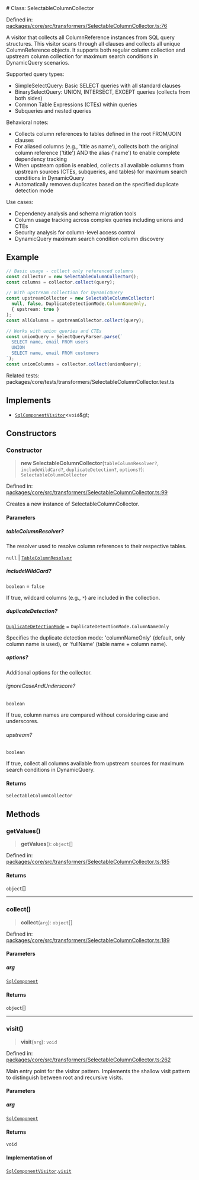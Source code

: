 <div v-pre>
# Class: SelectableColumnCollector

Defined in: [packages/core/src/transformers/SelectableColumnCollector.ts:76](https://github.com/mk3008/rawsql-ts/blob/3b53f17d700cf976ce5c49b674a04b41eeb14c40/packages/core/src/transformers/SelectableColumnCollector.ts#L76)

A visitor that collects all ColumnReference instances from SQL query structures.
This visitor scans through all clauses and collects all unique ColumnReference objects.
It supports both regular column collection and upstream column collection for maximum
search conditions in DynamicQuery scenarios.

Supported query types:
- SimpleSelectQuery: Basic SELECT queries with all standard clauses
- BinarySelectQuery: UNION, INTERSECT, EXCEPT queries (collects from both sides)
- Common Table Expressions (CTEs) within queries
- Subqueries and nested queries

Behavioral notes:
- Collects column references to tables defined in the root FROM/JOIN clauses
- For aliased columns (e.g., 'title as name'), collects both the original column 
  reference ('title') AND the alias ('name') to enable complete dependency tracking
- When upstream option is enabled, collects all available columns from upstream sources
  (CTEs, subqueries, and tables) for maximum search conditions in DynamicQuery
- Automatically removes duplicates based on the specified duplicate detection mode

Use cases:
- Dependency analysis and schema migration tools
- Column usage tracking across complex queries including unions and CTEs
- Security analysis for column-level access control
- DynamicQuery maximum search condition column discovery

## Example

```typescript
// Basic usage - collect only referenced columns
const collector = new SelectableColumnCollector();
const columns = collector.collect(query);

// With upstream collection for DynamicQuery
const upstreamCollector = new SelectableColumnCollector(
  null, false, DuplicateDetectionMode.ColumnNameOnly, 
  { upstream: true }
);
const allColumns = upstreamCollector.collect(query);

// Works with union queries and CTEs
const unionQuery = SelectQueryParser.parse(`
  SELECT name, email FROM users 
  UNION 
  SELECT name, email FROM customers
`);
const unionColumns = collector.collect(unionQuery);
```
Related tests: packages/core/tests/transformers/SelectableColumnCollector.test.ts

## Implements

- [`SqlComponentVisitor`](../interfaces/SqlComponentVisitor.md)&lt;`void`\&gt;

## Constructors

### Constructor

> **new SelectableColumnCollector**(`tableColumnResolver?`, `includeWildCard?`, `duplicateDetection?`, `options?`): `SelectableColumnCollector`

Defined in: [packages/core/src/transformers/SelectableColumnCollector.ts:99](https://github.com/mk3008/rawsql-ts/blob/3b53f17d700cf976ce5c49b674a04b41eeb14c40/packages/core/src/transformers/SelectableColumnCollector.ts#L99)

Creates a new instance of SelectableColumnCollector.

#### Parameters

##### tableColumnResolver?

The resolver used to resolve column references to their respective tables.

`null` | [`TableColumnResolver`](../type-aliases/TableColumnResolver.md)

##### includeWildCard?

`boolean` = `false`

If true, wildcard columns (e.g., `*`) are included in the collection.

##### duplicateDetection?

[`DuplicateDetectionMode`](../enumerations/DuplicateDetectionMode.md) = `DuplicateDetectionMode.ColumnNameOnly`

Specifies the duplicate detection mode: 'columnNameOnly' (default, only column name is used), or 'fullName' (table name + column name).

##### options?

Additional options for the collector.

###### ignoreCaseAndUnderscore?

`boolean`

If true, column names are compared without considering case and underscores.

###### upstream?

`boolean`

If true, collect all columns available from upstream sources for maximum search conditions in DynamicQuery.

#### Returns

`SelectableColumnCollector`

## Methods

### getValues()

> **getValues**(): `object`[]

Defined in: [packages/core/src/transformers/SelectableColumnCollector.ts:185](https://github.com/mk3008/rawsql-ts/blob/3b53f17d700cf976ce5c49b674a04b41eeb14c40/packages/core/src/transformers/SelectableColumnCollector.ts#L185)

#### Returns

`object`[]

***

### collect()

> **collect**(`arg`): `object`[]

Defined in: [packages/core/src/transformers/SelectableColumnCollector.ts:189](https://github.com/mk3008/rawsql-ts/blob/3b53f17d700cf976ce5c49b674a04b41eeb14c40/packages/core/src/transformers/SelectableColumnCollector.ts#L189)

#### Parameters

##### arg

[`SqlComponent`](SqlComponent.md)

#### Returns

`object`[]

***

### visit()

> **visit**(`arg`): `void`

Defined in: [packages/core/src/transformers/SelectableColumnCollector.ts:262](https://github.com/mk3008/rawsql-ts/blob/3b53f17d700cf976ce5c49b674a04b41eeb14c40/packages/core/src/transformers/SelectableColumnCollector.ts#L262)

Main entry point for the visitor pattern.
Implements the shallow visit pattern to distinguish between root and recursive visits.

#### Parameters

##### arg

[`SqlComponent`](SqlComponent.md)

#### Returns

`void`

#### Implementation of

[`SqlComponentVisitor`](../interfaces/SqlComponentVisitor.md).[`visit`](../interfaces/SqlComponentVisitor.md#visit)
</div>
